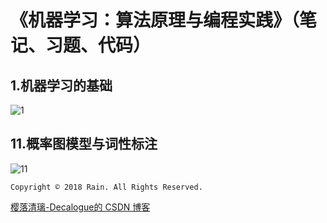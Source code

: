 # 《机器学习：算法原理与编程实践》（笔记、习题、代码）


## 1.机器学习的基础

![1](https://github.com/Decalogue/AlgorithmMap/blob/master/img/ml/ml_zhen/1.png)

## 11.概率图模型与词性标注

![11](https://github.com/Decalogue/AlgorithmMap/blob/master/img/ml/ml_zhen/11.png)

`Copyright © 2018 Rain. All Rights Reserved.`

[樱落清璃-Decalogue的 CSDN 博客](https://www.decalogue.cn)
